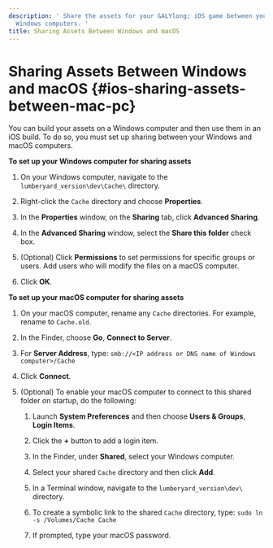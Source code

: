```yaml
---
description: ' Share the assets for your &ALYlong; iOS game between your macOS and
  Windows computers. '
title: Sharing Assets Between Windows and macOS
---
```

# Sharing Assets Between Windows and macOS {#ios-sharing-assets-between-mac-pc}

You can build your assets on a Windows computer and then use them in an iOS build\. To do so, you must set up sharing between your Windows and macOS computers\.

**To set up your Windows computer for sharing assets**

1. On your Windows computer, navigate to the `lumberyard_version\dev\Cache\` directory\.

1. Right\-click the `Cache` directory and choose **Properties**\.

1. In the **Properties** window, on the **Sharing** tab, click **Advanced Sharing**\.

1. In the **Advanced Sharing** window, select the **Share this folder** check box\.

1. \(Optional\) Click **Permissions** to set permissions for specific groups or users\. Add users who will modify the files on a macOS computer\.

1. Click **OK**\.

**To set up your macOS computer for sharing assets**

1. On your macOS computer, rename any `Cache` directories\. For example, rename to `Cache.old`\.

1. In the Finder, choose **Go**, **Connect to Server**\.

1. For **Server Address**, type: `smb://<IP address or DNS name of Windows computer>/Cache`

1. Click **Connect**\.

1. \(Optional\) To enable your macOS computer to connect to this shared folder on startup, do the following:

   1. Launch **System Preferences** and then choose **Users & Groups**, **Login Items**\.

   1. Click the **\+** button to add a login item\.

   1. In the Finder, under **Shared**, select your Windows computer\.

   1. Select your shared `Cache` directory and then click **Add**\.

   1. In a Terminal window, navigate to the `lumberyard_version\dev\` directory\.

   1. To create a symbolic link to the shared `Cache` directory, type: `sudo ln -s /Volumes/Cache Cache`

   1. If prompted, type your macOS password\.